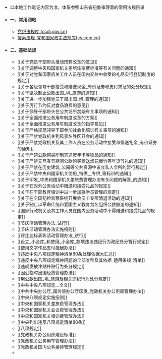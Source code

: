 - 以本地工作笔记内容为准，体系参照山东省纪委审理室的常用法规目录
- #### 一、常用网站
	- [党纪法规库 (ccdi.gov.cn)](https://www.ccdi.gov.cn/fgk/index)
	- [搜索法规-党和国家政策法规库(cs.com.cn)](https://zcfg.cs.com.cn/innerparty/chl/%2C%2C%2C%2CXR12%2C%2C%2C%2C?libraryCurrent=innerparty)
- #### 二、基础法规
	- [[关于党员干部带头推动殡葬改革的意见]]
	- [[关于调整中央和国家机关差旅住宿费标准等有关问题的通知]]
	- [[关于对党和国家机关工作人员在国内交往中收受的礼品实行登记制度的规定]]
	- [[关于各级领导干部接受和赠送现金_有价证券和支付凭证的处分规定]]
	- [[关于坚决制止公款出国_境_旅游的通知]]
	- [[关于进一步加强党员干部出国_境_管理的通知]]
	- [[关于厉行节约反对食品浪费的意见]]
	- [[关于领导干部带头在公共场所禁烟有关事项的通知]]
	- [[关于全面推进公务用车制度改革的方案]]
	- [[关于全面推进公务用车制度改革的指导意见]]
	- [[关于严格规范领导干部参加社会化培训有关事项的通知]]
	- [[关于严禁党政机关到风景名胜区开会的通知]]
	- [[关于严禁党政机关及其工作人员在公务活动中接受和赠送礼金_有价证券的通知]]
	- [[关于严禁公款购买印制寄送贺年卡等物品的通知]]
	- [[关于严禁元旦春节期间公款购买赠送烟花爆竹等年货节礼的通知]]
	- [[关于严禁在历史建筑_公园等公共资源中设立私人会所的暂行规定]]
	- [[关于严禁中央和国家机关使用_特供__专供_等标识的通知]]
	- [[关于印发_中央和国家机关差旅费管理办法有关问题的解答_的通知]]
	- [[关于在对外公务活动中赠送和接受礼品的规定]]
	- [[关于在干部教育培训中进一步加强学员管理的规定]]
	- [[关于在全国纪检监察系统开展会员卡专项清退活动的通知]]
	- [[关于制止以革命传统和爱国主义教育为名组织公款旅游的通知]]
	- [[国家行政机关及其工作人员在国内公务活动中不得赠送和接受礼品的规定]]
	- [[节庆活动管理办法_试行]]
	- [[节庆活动管理办法实施细则]]
	- [[评比达标表彰活动管理办法_试行]]
	- [[设立_小金库_和使用_小金库_款项违法违纪行为政纪处分暂行规定]]
	- [[使用文字作品支付报酬办法]]
	- [[违反中央八项规定精神清单80条处理依据大汇总]]
	- [[违反中央八项规定精神问题的全部类型及其依据_适用条规_清单]]
	- [[违规发放津贴补贴行为处分规定]]
	- [[因公临时出国经费管理办法]]
	- [[用公款出国_境_旅游及相关违纪行为处分规定]]
	- [[中共中央八项规定__全文]]
	- [[中共中央办公厅_国务院办公厅印发_党政机关办公用房管理办法]]
	- [[中央八项规定实施细则]]
	- [[中央和国家机关差旅费管理办法]]
	- [[中央和国家机关会议费管理办法]]
	- [[中央和国家机关培训费管理办法]]
	- [[中央列出违反八项规定清单80条]]
	- [[八项规定]]
	- [[党政机关办公用房建设标准]]
	- [[党政机关公务用车管理办法]]
	- [[党政机关国内公务接待管理规定]]
	-